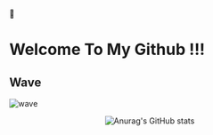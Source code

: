 👋
# Welcome To My Github !!!

## Wave <a id="wave">
![wave](https://capsule-render.vercel.app/api?type=wave&color=auto&height=200&text=WAVE)

<div align="center">

![Anurag's GitHub stats](https://github-readme-stats.vercel.app/api?username=pois689&hide=stars,contribsshow_icons=true&count_private=true&theme=radical&include_all_commits=true)

</div>


